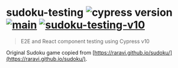 # sudoku-testing ![cypress version](https://img.shields.io/badge/cypress-10.0.3-brightgreen) [![main](https://github.com/bahmutov/sudoku-testing-v10/actions/workflows/main.yml/badge.svg?branch=main)](https://github.com/bahmutov/sudoku-testing-v10/actions/workflows/main.yml) [![sudoku-testing-v10](https://img.shields.io/endpoint?url=https://dashboard.cypress.io/badge/count/1qsjjk/main&style=flat&logo=cypress)](https://dashboard.cypress.io/projects/1qsjjk/runs)

> E2E and React component testing using Cypress v10

Original Sudoku game copied from [https://raravi.github.io/sudoku/](https://raravi.github.io/sudoku/).
